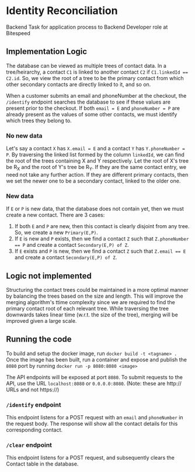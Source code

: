 # Identity Reconciliation

Backend Task for application process to Backend Developer role at Bitespeed

## Implementation Logic

The database can be viewed as multiple trees of contact data. In a tree/heirarchy, a contact `C1` is linked to another contact `C2` if `C1.linkedId == C2.id`.
So, we view the root of a tree to be the primary contact from which other secondary contacts are directly linked to it, and so on.

When a customer submits an email and phoneNumber at the checkout, the `/identify` endpoint searches the database to see if these values are present prior to the checkout.
If both `email = E` and `phoneNumber = P` are already present as the values of some other contacts, we must identify which trees they belong to.

### No new data
Let's say a contact `X` has `X.email = E` and a contact `Y` has `Y.phoneNumber = P`. By traversing the linked list formed by the column `linkedId`, we can find the root of the trees containing X and Y respectively.
Let the root of X's tree be R<sub>X</sub> and the root of Y's tree be R<sub>Y</sub>. If they are the same contact entry, we need not take any further action.
If they are different primary contacts, then we set the newer one to be a secondary contact, linked to the older one.

### New data
If `E` or `P` is new data, that the database does not contain yet, then we must create a new contact. There are 3 cases:
1. If both `E` and `P` are new, then this contact is clearly disjoint from any tree. So, we create a new `Primary(E,P)`.
2. If `E` is new and `P` exists, then we find a contact `Z` such that `Z.phoneNumber == P` and create a contact `Secondary(E,P) of Z`.
3. If `E` exists and `P` is new, then we find a contact `Z` such that `Z.email == E` and create a contact `Secondary(E,P) of Z`.

## Logic not implemented
Structuring the contact trees could be maintained in a more optimal manner by balancing the trees based on the size and length. This will improve the merging algorithm's ttime complexity since we are required to find the primary contact root of each relevant tree. While traversing the tree downwards takes linear time (w.r.t. the size of the tree), merging will be improved given a large scale.

## Running the code

To build and setup the docker image, run ```docker build -t <tagname> .```
Once the image has been built, run a container and expose and publish the `8080` port by running
```docker run -p 8080:8080 <image>```

The API endpoints will be exposed at port `8080`. To submit requests to the API, use the URL `localhost:8080` or `0.0.0.0:8080`. (Note: these are http:// URLs and not https://)

### `/identify` endpoint
This endpoint listens for a POST request with an `email` and `phoneNumber` in the request body. The response will show all the contact details for this corresponding contact.

### `/clear` endpoint
This endpoint listens for a POST request, and subsequently clears the Contact table in the database.